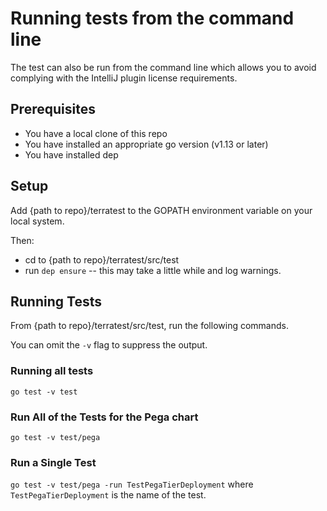 # Running tests from the command line

The test can also be run from the command line which allows you to avoid complying with the IntelliJ plugin license requirements.

## Prerequisites
- You have a local clone of this repo
- You have installed an appropriate go version (v1.13 or later)
- You have installed dep

## Setup
Add {path to repo}/terratest to the GOPATH environment variable on your local system.

Then:
- cd to {path to repo}/terratest/src/test
- run `dep ensure` -- this may take a little while and log warnings.

## Running Tests

From {path to repo}/terratest/src/test, run the following commands. 

You can omit the `-v` flag to suppress the output.

### Running all tests
`go test -v test`

### Run All of the Tests for the Pega chart
`go test -v test/pega`

### Run a Single Test
`go test -v test/pega -run TestPegaTierDeployment` where `TestPegaTierDeployment` is the name of the test.
